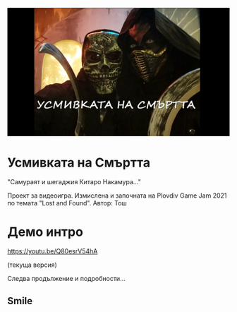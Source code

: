 
<img src="https://github.com/Twenkid/Usmivka/blob/main/media/usmivkata-glavni.jpg"></img>

# Усмивката на Смъртта

"Самураят и шегаджия Китаро Накамура..."

Проект за видеоигра. Измислена и започната на Plovdiv Game Jam 2021 по темата "Lost and Found". Автор: Тош

# Демо интро 

https://youtu.be/Q80esrV54hA

(текуща версия)

Следва продължение и подробности...

## Smile
